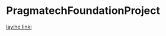 # PragmatechFoundationProject

[layihe linki]( http://demo.harnishdesign.net/html/callum/index-standard-menu-image-parallax.htm)